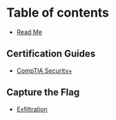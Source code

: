 # Table of contents

* [Read Me](README.md)

## Certification Guides <a id="certs"></a>

* [CompTIA Security+](certs/comptia-security-plus.md)

## Capture the Flag <a id="ctf"></a>

* [Exfiltration](ctf/exfiltration.md)

